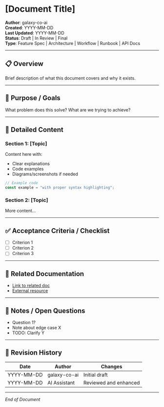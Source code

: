 # [Document Title]

**Author**: galaxy-co-ai  
**Created**: YYYY-MM-DD  
**Last Updated**: YYYY-MM-DD  
**Status**: Draft | In Review | Final  
**Type**: Feature Spec | Architecture | Workflow | Runbook | API Docs

---

## 📋 Overview

Brief description of what this document covers and why it exists.

---

## 🎯 Purpose / Goals

What problem does this solve? What are we trying to achieve?

---

## 📐 Detailed Content

### Section 1: [Topic]

Content here with:

- Clear explanations
- Code examples
- Diagrams/screenshots if needed

```typescript
// Example code
const example = "with proper syntax highlighting";
```

### Section 2: [Topic]

More content...

---

## ✅ Acceptance Criteria / Checklist

- [ ] Criterion 1
- [ ] Criterion 2
- [ ] Criterion 3

---

## 🔗 Related Documentation

- [Link to related doc](../path/to/doc.md)
- [External resource](https://example.com)

---

## 📝 Notes / Open Questions

- Question 1?
- Note about edge case X
- TODO: Clarify Y

---

## 📜 Revision History

| Date       | Author       | Changes               |
| ---------- | ------------ | --------------------- |
| YYYY-MM-DD | galaxy-co-ai | Initial draft         |
| YYYY-MM-DD | AI Assistant | Reviewed and enhanced |

---

_End of Document_
